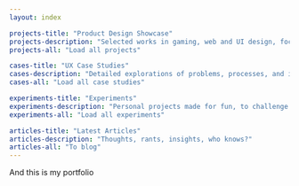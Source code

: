 ```yaml
---
layout: index

projects-title: "Product Design Showcase"
projects-description: "Selected works in gaming, web and UI design, focusing on the final delivery"
projects-all: "Load all projects"

cases-title: "UX Case Studies"
cases-description: "Detailed explorations of problems, processes, and impactful results"
cases-all: "Load all case studies"

experiments-title: "Experiments"
experiments-description: "Personal projects made for fun, to challenge myself or just to learn something new"
experiments-all: "Load all experiments"

articles-title: "Latest Articles"
articles-description: "Thoughts, rants, insights, who knows?"
articles-all: "To blog"
---
```


And this is my portfolio
